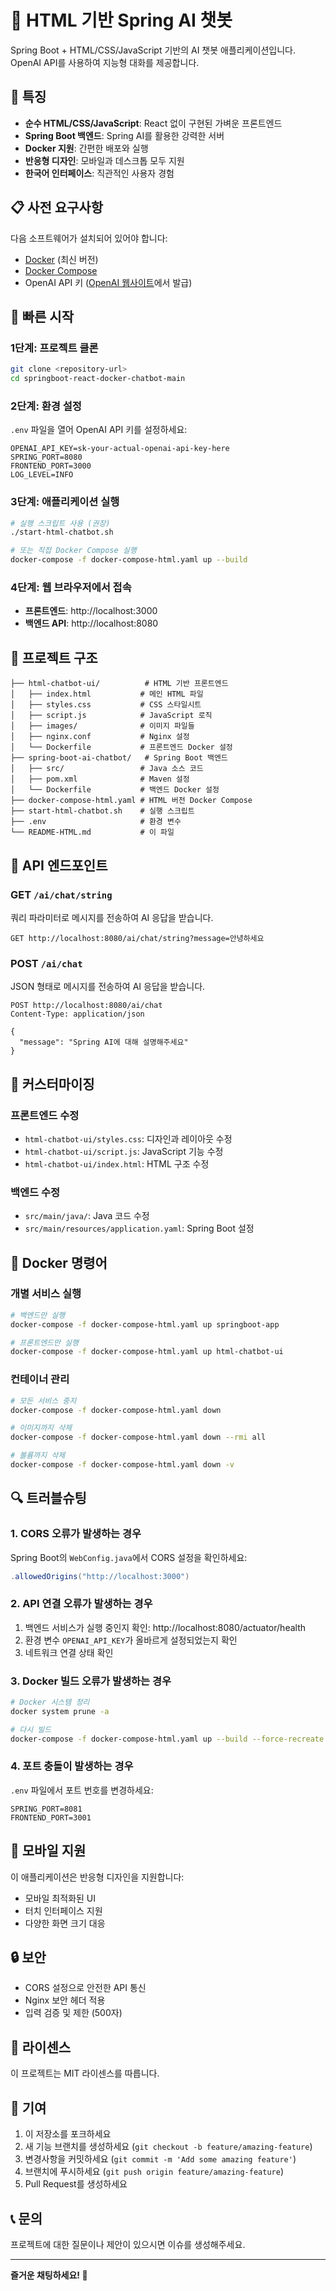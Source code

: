 # 🤖 HTML 기반 Spring AI 챗봇

Spring Boot + HTML/CSS/JavaScript 기반의 AI 챗봇 애플리케이션입니다. OpenAI API를 사용하여 지능형 대화를 제공합니다.

## 🌟 특징

- **순수 HTML/CSS/JavaScript**: React 없이 구현된 가벼운 프론트엔드
- **Spring Boot 백엔드**: Spring AI를 활용한 강력한 서버
- **Docker 지원**: 간편한 배포와 실행
- **반응형 디자인**: 모바일과 데스크톱 모두 지원
- **한국어 인터페이스**: 직관적인 사용자 경험

## 📋 사전 요구사항

다음 소프트웨어가 설치되어 있어야 합니다:

- [Docker](https://www.docker.com/products/docker-desktop) (최신 버전)
- [Docker Compose](https://docs.docker.com/compose/install/)
- OpenAI API 키 ([OpenAI 웹사이트](https://platform.openai.com/)에서 발급)

## 🚀 빠른 시작

### 1단계: 프로젝트 클론

```bash
git clone <repository-url>
cd springboot-react-docker-chatbot-main
```

### 2단계: 환경 설정

`.env` 파일을 열어 OpenAI API 키를 설정하세요:

```env
OPENAI_API_KEY=sk-your-actual-openai-api-key-here
SPRING_PORT=8080
FRONTEND_PORT=3000
LOG_LEVEL=INFO
```

### 3단계: 애플리케이션 실행

```bash
# 실행 스크립트 사용 (권장)
./start-html-chatbot.sh

# 또는 직접 Docker Compose 실행
docker-compose -f docker-compose-html.yaml up --build
```

### 4단계: 웹 브라우저에서 접속

- **프론트엔드**: http://localhost:3000
- **백엔드 API**: http://localhost:8080

## 📁 프로젝트 구조

```
├── html-chatbot-ui/          # HTML 기반 프론트엔드
│   ├── index.html           # 메인 HTML 파일
│   ├── styles.css           # CSS 스타일시트
│   ├── script.js            # JavaScript 로직
│   ├── images/              # 이미지 파일들
│   ├── nginx.conf           # Nginx 설정
│   └── Dockerfile           # 프론트엔드 Docker 설정
├── spring-boot-ai-chatbot/   # Spring Boot 백엔드
│   ├── src/                 # Java 소스 코드
│   ├── pom.xml              # Maven 설정
│   └── Dockerfile           # 백엔드 Docker 설정
├── docker-compose-html.yaml # HTML 버전 Docker Compose
├── start-html-chatbot.sh    # 실행 스크립트
├── .env                     # 환경 변수
└── README-HTML.md           # 이 파일
```

## 🔧 API 엔드포인트

### GET `/ai/chat/string`

쿼리 파라미터로 메시지를 전송하여 AI 응답을 받습니다.

```http
GET http://localhost:8080/ai/chat/string?message=안녕하세요
```

### POST `/ai/chat`

JSON 형태로 메시지를 전송하여 AI 응답을 받습니다.

```http
POST http://localhost:8080/ai/chat
Content-Type: application/json

{
  "message": "Spring AI에 대해 설명해주세요"
}
```

## 🎨 커스터마이징

### 프론트엔드 수정

- `html-chatbot-ui/styles.css`: 디자인과 레이아웃 수정
- `html-chatbot-ui/script.js`: JavaScript 기능 수정
- `html-chatbot-ui/index.html`: HTML 구조 수정

### 백엔드 수정

- `src/main/java/`: Java 코드 수정
- `src/main/resources/application.yaml`: Spring Boot 설정

## 🐳 Docker 명령어

### 개별 서비스 실행

```bash
# 백엔드만 실행
docker-compose -f docker-compose-html.yaml up springboot-app

# 프론트엔드만 실행
docker-compose -f docker-compose-html.yaml up html-chatbot-ui
```

### 컨테이너 관리

```bash
# 모든 서비스 중지
docker-compose -f docker-compose-html.yaml down

# 이미지까지 삭제
docker-compose -f docker-compose-html.yaml down --rmi all

# 볼륨까지 삭제
docker-compose -f docker-compose-html.yaml down -v
```

## 🔍 트러블슈팅

### 1. CORS 오류가 발생하는 경우

Spring Boot의 `WebConfig.java`에서 CORS 설정을 확인하세요:

```java
.allowedOrigins("http://localhost:3000")
```

### 2. API 연결 오류가 발생하는 경우

1. 백엔드 서비스가 실행 중인지 확인: http://localhost:8080/actuator/health
2. 환경 변수 `OPENAI_API_KEY`가 올바르게 설정되었는지 확인
3. 네트워크 연결 상태 확인

### 3. Docker 빌드 오류가 발생하는 경우

```bash
# Docker 시스템 정리
docker system prune -a

# 다시 빌드
docker-compose -f docker-compose-html.yaml up --build --force-recreate
```

### 4. 포트 충돌이 발생하는 경우

`.env` 파일에서 포트 번호를 변경하세요:

```env
SPRING_PORT=8081
FRONTEND_PORT=3001
```

## 📱 모바일 지원

이 애플리케이션은 반응형 디자인을 지원합니다:

- 모바일 최적화된 UI
- 터치 인터페이스 지원
- 다양한 화면 크기 대응

## 🔒 보안

- CORS 설정으로 안전한 API 통신
- Nginx 보안 헤더 적용
- 입력 검증 및 제한 (500자)

## 📝 라이센스

이 프로젝트는 MIT 라이센스를 따릅니다.

## 🤝 기여

1. 이 저장소를 포크하세요
2. 새 기능 브랜치를 생성하세요 (`git checkout -b feature/amazing-feature`)
3. 변경사항을 커밋하세요 (`git commit -m 'Add some amazing feature'`)
4. 브랜치에 푸시하세요 (`git push origin feature/amazing-feature`)
5. Pull Request를 생성하세요

## 📞 문의

프로젝트에 대한 질문이나 제안이 있으시면 이슈를 생성해주세요.

---

**즐거운 채팅하세요! 🎉**